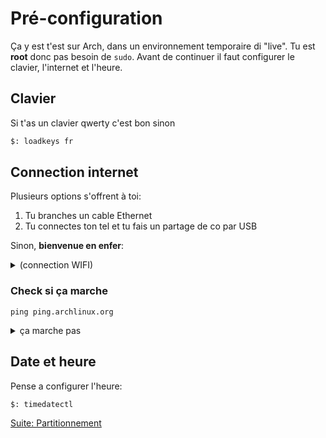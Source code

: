 # Pré-configuration
Ça y est t'est sur Arch, dans un environnement temporaire di "live".
Tu est **root** donc pas besoin de `sudo`.
Avant de continuer il faut configurer le clavier, l'internet et l'heure.

## Clavier
Si t'as un clavier qwerty c'est bon
sinon
```sh
$: loadkeys fr
```


## Connection internet
Plusieurs options s'offrent à toi:
1. Tu branches un cable Ethernet
2. Tu connectes ton tel et tu fais un partage de co par USB

Sinon, **bienvenue en enfer**:
<details>

<summary>(connection WIFI)</summary>

### WIFI (iwctl)
Tu dois utiliser l'outil `iwctl`
```sh
$: iwctl
```
#### Option manuelle
```c
[iwd]# device list
[iwd]# device name set-property Powered on
[iwd]# station <name> scan
[iwd]# station <name> get-networks
[iwd]# station <name> connect SSID
```
#### Pin WPS
```c
[iwd]# wsc list
[iwd]# wsc device push-button
```
</details>




### Check si ça marche
```
ping ping.archlinux.org
```

<details>

<summary>ça marche pas</summary>

#### Si ça marche pas
```
ip link
```
regarde si ta carte réseau est UP 
si ce n'est pas le cas
```
$: rfkill
ID TYPE      DEVICE      SOFT      HARD
 0 bluetooth hci0   unblocked unblocked
 1 wlan      phy0   unblocked unblocked
 
$: rfkill unblock wlan
```

Puis 
```
ip a
```
Pour voir si t'a une IP (sous la forme `192.168.1.X` si t'est sur un réseau normal et un truc chelou sinon).

Si t'en a une et pas de co c'est le réseau le problème, sinon recommence.

</details>


## Date et heure

Pense a configurer l'heure:
```sh
$: timedatectl
```


[Suite: Partitionnement](./03-partitionnement.md)
